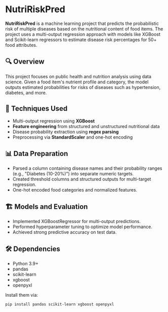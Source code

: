 # NutriRiskPred

**NutriRiskPred** is a machine learning project that predicts the probabilistic risk of multiple diseases based on the nutritional content of food items. The project uses a multi-output regression approach with models like XGBoost and Scikit-learn regressors to estimate disease risk percentages for 50+ food attributes.

## 🔍 Overview

This project focuses on public health and nutrition analysis using data science. Given a food item's nutrient profile and category, the model outputs estimated probabilities for risks of diseases such as hypertension, diabetes, and more.

## 🧠 Techniques Used

- Multi-output regression using **XGBoost**
- **Feature engineering** from structured and unstructured nutritional data
- Disease probability extraction using **regex parsing**
- Preprocessing via **StandardScaler** and one-hot encoding

## 📊 Data Preparation

- Parsed a column containing disease names and their probability ranges (e.g., "Diabetes (10-20%)") into separate numeric targets.
- Created threshold columns and structured outputs for multi-target regression.
- One-hot encoded food categories and normalized features.

## 🏗️ Models and Evaluation

- Implemented XGBoostRegressor for multi-output predictions.
- Performed hyperparameter tuning to optimize model performance.
- Achieved strong predictive accuracy on test data.

## 🛠️ Dependencies

- Python 3.9+
- pandas
- scikit-learn
- xgboost
- openpyxl

Install them via:

```bash
pip install pandas scikit-learn xgboost openpyxl